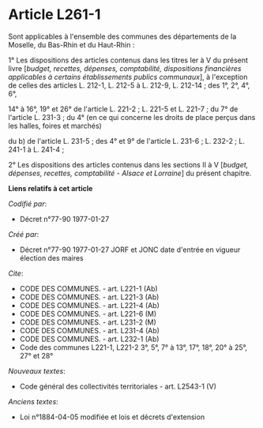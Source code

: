 # Article L261-1

Sont applicables à l'ensemble des communes des départements de la Moselle, du Bas-Rhin et du Haut-Rhin :

1° Les dispositions des articles contenus dans les titres Ier à V du présent livre [*budget, recettes, dépenses,
comptabilité, dispositions financières applicables à certains établissements publics communaux*], à l'exception de celles des
articles L. 212-1, L. 212-5 à L. 212-9, L. 212-14 ; des 1°, 2°, 4°, 6°,

14° à 16°, 19° et 26° de l'article L. 221-2 ; L. 221-5 et L. 221-7 ; du 7° de l'article L. 231-3 ; du 4° (en ce qui concerne
les droits de place perçus dans les halles, foires et marchés)

du b) de l'article L. 231-5 ; des 4° et 9° de l'article L. 231-6 ; L. 232-2 ; L. 241-1 à L. 241-4 ; 

2° Les dispositions des articles contenus dans les sections II à V [*budget, dépenses, recettes, comptabilité - Alsace et
Lorraine*] du présent chapitre.

**Liens relatifs à cet article**

_Codifié par_:

  - Décret n°77-90 1977-01-27

_Créé par_:

  - Décret n°77-90 1977-01-27 JORF et JONC date d'entrée en vigueur élection des maires

_Cite_:

  - CODE DES COMMUNES. - art. L221-1 (Ab)
  - CODE DES COMMUNES. - art. L221-3 (Ab)
  - CODE DES COMMUNES. - art. L221-4 (Ab)
  - CODE DES COMMUNES. - art. L221-6 (M)
  - CODE DES COMMUNES. - art. L231-2 (M)
  - CODE DES COMMUNES. - art. L231-4 (Ab)
  - CODE DES COMMUNES. - art. L232-1 (Ab)
  - Code des communes L221-1, L221-2 3°, 5°, 7° à 13°, 17°, 18°, 20° à 25°, 27° et 28°

_Nouveaux textes_:

  - Code général des collectivités territoriales - art. L2543-1 (V)

_Anciens textes_:

  - Loi n°1884-04-05 modifiée et lois et décrets d'extension
